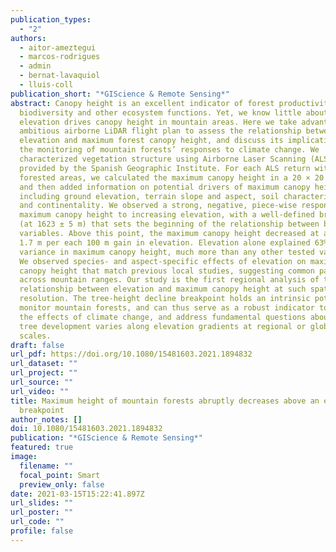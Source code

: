 ```yaml
---
publication_types:
  - "2"
authors:
  - aitor-ameztegui
  - marcos-rodrigues
  - admin
  - bernat-lavaquiol
  - lluis-coll
publication_short: "*GIScience & Remote Sensing*"
abstract: Canopy height is an excellent indicator of forest productivity,
  biodiversity and other ecosystem functions. Yet, we know little about how
  elevation drives canopy height in mountain areas. Here we take advantage of an
  ambitious airborne LiDAR flight plan to assess the relationship between
  elevation and maximum forest canopy height, and discuss its implications for
  the monitoring of mountain forests’ responses to climate change. We
  characterized vegetation structure using Airborne Laser Scanning (ALS) data
  provided by the Spanish Geographic Institute. For each ALS return within
  forested areas, we calculated the maximum canopy height in a 20 × 20 m grid,
  and then added information on potential drivers of maximum canopy height,
  including ground elevation, terrain slope and aspect, soil characteristics,
  and continentality. We observed a strong, negative, piece-wise response of
  maximum canopy height to increasing elevation, with a well-defined breakpoint
  (at 1623 ± 5 m) that sets the beginning of the relationship between both
  variables. Above this point, the maximum canopy height decreased at a rate of
  1.7 m per each 100 m gain in elevation. Elevation alone explained 63% of the
  variance in maximum canopy height, much more than any other tested variable.
  We observed species- and aspect-specific effects of elevation on maximum
  canopy height that match previous local studies, suggesting common patterns
  across mountain ranges. Our study is the first regional analysis of the
  relationship between elevation and maximum canopy height at such spatial
  resolution. The tree-height decline breakpoint holds an intrinsic potential to
  monitor mountain forests, and can thus serve as a robust indicator to appraise
  the effects of climate change, and address fundamental questions about how
  tree development varies along elevation gradients at regional or global
  scales.
draft: false
url_pdf: https://doi.org/10.1080/15481603.2021.1894832
url_dataset: ""
url_project: ""
url_source: ""
url_video: ""
title: Maximum height of mountain forests abruptly decreases above an elevation
  breakpoint
author_notes: []
doi: 10.1080/15481603.2021.1894832
publication: "*GIScience & Remote Sensing*"
featured: true
image:
  filename: ""
  focal_point: Smart
  preview_only: false
date: 2021-03-15T15:22:41.897Z
url_slides: ""
url_poster: ""
url_code: ""
profile: false
---
```

